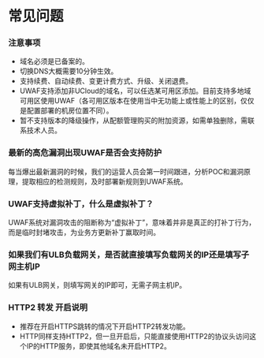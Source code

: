 # 常见问题
### 注意事项
  - 域名必须是已备案的。
  - 切换DNS大概需要10分钟生效。
  - 支持续费、自动续费、变更计费方式、升级、关闭退费。
  - UWAF支持添加非UCloud的域名，可以任选某可用区添加。目前支持多地域可用区使用UWAF（各可用区版本在使用当中无功能上或性能上的区别，仅仅是配置部署的机房位置不同）。
  - 暂不支持版本的降级操作，从配额管理购买的附加资源，如需单独删除，需联系技术人员。

### 最新的高危漏洞出现UWAF是否会支持防护
每当爆出最新漏洞的时候，我们的运营人员会第一时间跟进，分析POC和漏洞原理，提取相应的检测规则，及时部署新规则到UWAF系统。

### UWAF支持虚拟补丁，什么是虚拟补丁？
UWAF系统对漏洞攻击的阻断称为“虚拟补丁”，意味着并非是真正的打补丁行为，而是临时封堵攻击，为业务方更新补丁赢取时间。

### 如果我们有ULB负载网关，是否就直接填写负载网关的IP还是填写子网主机IP
如果有ULB网关，则填写网关的IP即可，无需子网主机IP。

### HTTP2 转发 开启说明
* 推荐在开启HTTPS跳转的情况下开启HTTP2转发功能。
* HTTP同样支持HTTP2，但一旦开启后，只能直接使用HTTP2的协议头访问这个IP的HTTP服务，即使其他域名未开启HTTP2。


